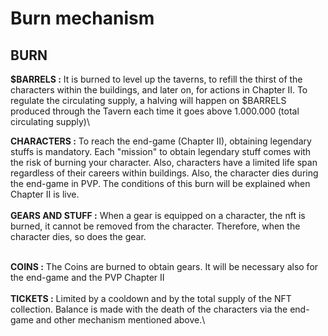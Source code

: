 # Burn mechanism

## BURN

**$BARRELS :** It is burned to level up the taverns, to refill the thirst of the characters within the buildings, and later on, for actions in Chapter II. To regulate the circulating supply, a halving will happen on $BARRELS produced through the Tavern each time it goes above 1.000.000 (total circulating supply)\


**CHARACTERS :** To reach the end-game (Chapter II), obtaining legendary stuffs is mandatory. Each "mission" to obtain legendary stuff comes with the risk of burning your character. Also, characters have a limited life span regardless of their careers within buildings. Also, the character dies during the end-game in PVP. The conditions of this burn will be explained when Chapter II is live.\
\
**GEARS AND STUFF :** When a gear is equipped on a character, the nft is burned, it cannot be removed from the character. Therefore, when the character dies, so does the gear.

\
**COINS :** The Coins are burned to obtain gears. It will be necessary also for the end-game and the PVP Chapter II\
\
**TICKETS :** Limited by a cooldown and by the total supply of the NFT collection. Balance is made with the death of the characters via the end-game and other mechanism mentioned above.\
